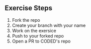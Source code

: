 ## Exercise Steps
1. Fork the repo
2. Create your branch with your name
3. Work on the exersice
4. Push to your forked repo
5. Open a PR to CODED's repo
